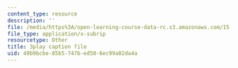 ```yaml
---
content_type: resource
description: ''
file: /media/https%3A/open-learning-course-data-rc.s3.amazonaws.com/15-071-the-analytics-edge-spring-2017/49b9bcbe85b5747bed506ec99a02da4a_O7AoQhYEdLA.srt
file_type: application/x-subrip
resourcetype: Other
title: 3play caption file
uid: 49b9bcbe-85b5-747b-ed50-6ec99a02da4a
---
```


